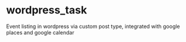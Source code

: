 # wordpress_task
Event listing in wordpress via custom post type, integrated with google places and google calendar
